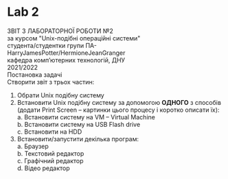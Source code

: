 # Lab 2



ЗВІТ З ЛАБОРАТОРНОЇ РОБОТИ №2  
за курсом "Unix-подібні операційні системи"  
студента/студентки групи ПА-  
HarryJamesPotter/HermioneJeanGranger  
кафедра комп’ютерних технологій, ДНУ  
2021/2022  
Постановка задачі  
Створити звіт з трьох частин:  
1)	Обрати Unix подібну систему  
2)	Встановити Unix подібну систему за допомогою **ОДНОГО** з способів (додати Print Screen – картинки цього процесу і коротко описати їх):  
a.	Встановити систему на VM – Virtual Machine  
b.	Встановити систему на USB Flash drive  
c.	Встановити на HDD  
3)	Встановити/запустити декілька програм:  
a.	Браузер  
b.	Текстовий редактор  
c.	Графічний редактор  
d.	Відео редактор  


